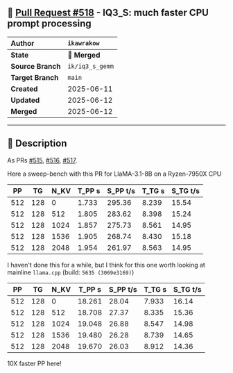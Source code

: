 ## 🔀 [Pull Request #518](https://github.com/ikawrakow/ik_llama.cpp/pull/518) - IQ3_S: much faster CPU prompt processing

| **Author** | `ikawrakow` |
| :--- | :--- |
| **State** | 🔀 **Merged** |
| **Source Branch** | `ik/iq3_s_gemm` |
| **Target Branch** | `main` |
| **Created** | 2025-06-11 |
| **Updated** | 2025-06-12 |
| **Merged** | 2025-06-12 |

---

## 📄 Description

As PRs [#515](https://github.com/ikawrakow/ik_llama.cpp/issues/515), [#516](https://github.com/ikawrakow/ik_llama.cpp/issues/516), [#517](https://github.com/ikawrakow/ik_llama.cpp/issues/517).

Here a sweep-bench with this PR for LlaMA-3.1-8B on a Ryzen-7950X CPU

|    PP |     TG |   N_KV |   T_PP s | S_PP t/s |   T_TG s | S_TG t/s |
|-------|--------|--------|----------|----------|----------|----------|
|   512 |    128 |      0 |    1.733 |   295.36 |    8.239 |    15.54 |
|   512 |    128 |    512 |    1.805 |   283.62 |    8.398 |    15.24 |
|   512 |    128 |   1024 |    1.857 |   275.73 |    8.561 |    14.95 |
|   512 |    128 |   1536 |    1.905 |   268.74 |    8.430 |    15.18 |
|   512 |    128 |   2048 |    1.954 |   261.97 |    8.563 |    14.95 |

I haven't done this for a while, but I think for this one worth looking at mainline `llama.cpp` (build: `5635 (3069e3169)`)

|    PP |     TG |   N_KV |   T_PP s | S_PP t/s |   T_TG s | S_TG t/s |
|-------|--------|--------|----------|----------|----------|----------|
|   512 |    128 |      0 |   18.261 |    28.04 |    7.933 |    16.14 |
|   512 |    128 |    512 |   18.708 |    27.37 |    8.335 |    15.36 |
|   512 |    128 |   1024 |   19.048 |    26.88 |    8.547 |    14.98 |
|   512 |    128 |   1536 |   19.480 |    26.28 |    8.739 |    14.65 |
|   512 |    128 |   2048 |   19.670 |    26.03 |    8.912 |    14.36 |

10X faster PP here!